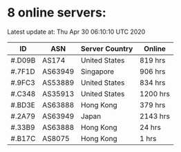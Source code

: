 # 8 online servers:

Latest update at: Thu Apr 30 06:10:10 UTC 2020

| ID | ASN | Server Country | Online |
| -- | --- | -------------- | ------ |
| #.D09B | AS174 | United States | 819 hrs |
| #.7F1D | AS63949 | Singapore | 906 hrs |
| #.9FC3 | AS53889 | United States | 834 hrs |
| #.C348 | AS35913 | United States | 1200 hrs |
| #.BD3E | AS63888 | Hong Kong | 379 hrs |
| #.2A79 | AS63949 | Japan | 2143 hrs |
| #.33B9 | AS63888 | Hong Kong | 24 hrs |
| #.B17C | AS8075 | Hong Kong | 1 hrs |


